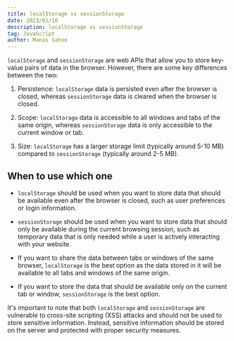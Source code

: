 ```yaml
---
title: localStorage vs sessionStorage
date: 2023/01/10
description: localStorage vs sessionStorage
tag: JavaScript
author: Manas Sahoo
---
```


`localStorage` and `sessionStorage` are web APIs that allow you to store key-value pairs of data in the browser. However, there are some key differences between the two:

1. Persistence:
   `localStorage` data is persisted even after the browser is closed, whereas `sessionStorage` data is cleared when the browser is closed.

2. Scope:
   `localStorage` data is accessible to all windows and tabs of the same origin, whereas `sessionStorage` data is only accessible to the current window or tab.

3. Size:
   `localStorage` has a larger storage limit (typically around 5-10 MB) compared to `sessionStorage` (typically around 2-5 MB).

## When to use which one

- `localStorage` should be used when you want to store data that should be available even after the browser is closed, such as user preferences or login information.

- `sessionStorage` should be used when you want to store data that should only be available during the current browsing session, such as temporary data that is only needed while a user is actively interacting with your website.

- If you want to share the data between tabs or windows of the same browser, `localStorage` is the best option as the data stored in it will be available to all tabs and windows of the same origin.

- If you want to store the data that should be available only on the current tab or window, `sessionStorage` is the best option.

It's important to note that both `localStorage` and `sessionStorage` are vulnerable to cross-site scripting (XSS) attacks and should not be used to store sensitive information. Instead, sensitive information should be stored on the server and protected with proper security measures.
